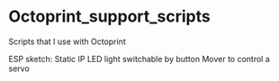 # Octoprint_support_scripts
Scripts that I use with Octoprint


ESP sketch:
Static IP
LED light switchable by button
Mover to control a servo
